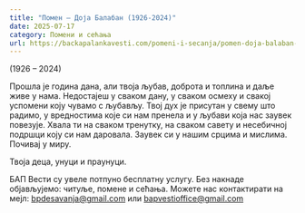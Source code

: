 ```yaml
---
title: "Помен – Доја Балабан (1926-2024)"
date: 2025-07-17
category: Помени и сећања
url: https://backapalankavesti.com/pomeni-i-secanja/pomen-doja-balaban-1926-2024/
---
```


(1926 – 2024)

Прошла је година дана, али твоја љубав, доброта и топлина и даље живе у нама. Недостајеш у сваком дану, у сваком осмеху и свакој успомени коју чувамо с љубављу. Твој дух је присутан у свему што радимо, у вредностима које си нам пренела и у љубави која нас заувек повезује. Хвала ти на сваком тренутку, на сваком савету и несебичној подршци коју си нам даровала. Заувек си у нашим срцима и мислима. Почивај у миру.

Твоја деца, унуци и праунуци.

БАП Вести су увеле потпуно бесплатну услугу. Без накнаде објављујемо: читуље, помене и сећања. Можете нас контактирати на мејл: bpdesavanja@gmail.com или bapvestioffice@gmail.com
